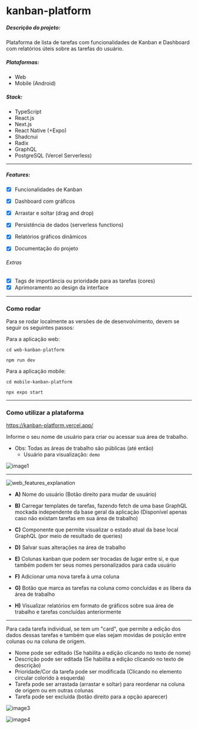 # kanban-platform

##### Descrição do projeto:

Plataforma de lista de tarefas com funcionalidades de Kanban e Dashboard com relatórios úteis sobre as tarefas do usuário.

##### Plataformas:
- Web
- Mobile (Android)

##### Stack:
- TypeScript
- React.js
- Next.js
- React Native (+Expo)
- Shadcnui
- Radix
- GraphQL
- PostgreSQL (Vercel Serverless)

---

##### Features:
- [x] Funcionalidades de Kanban 
- [x] Dashboard com gráficos
- [x] Arrastar e soltar (drag and drop)
- [x] Persistência de dados (serverless functions)
- [x] Relatórios gráficos dinâmicos
- [x] Documentação do projeto


###### Extras
- [x] Tags de importância ou prioridade para as tarefas (cores)
- [x] Aprimoramento ao design da interface

---

### Como rodar

Para se rodar localmente as versões de de desenvolvimento, devem se seguir os seguintes passos:

Para a aplicação web:
```
cd web-kanban-platform

npm run dev
```

Para a aplicação mobile:
```
cd mobile-kanban-platform

npx expo start
```
---

### Como utilizar a plataforma

https://kanban-platform.vercel.app/

Informe o seu nome de usuário para criar ou acessar sua área de trabalho. 
- Obs: Todas as áreas de trabalho são públicas (até então)
  - Usuário para visualização: `demo`

![image1](https://github.com/user-attachments/assets/c6538e25-6059-4723-b9f2-f158c2bed9b8)

---

![web_features_explanation](https://github.com/user-attachments/assets/59a59ef8-e1ee-45dd-b6da-8ef4efa7b3df)


- **A)** Nome do usuário (Botão direito para mudar de usuário)

- **B)** Carregar templates de tarefas, fazendo fetch de uma base GraphQL mockada independente da base geral da aplicação (Disponível apenas caso não existam tarefas em sua área de trabalho)

- **C)** Componente que permite visualizar o estado atual da base local GraphQL (por meio de resultado de queries)

- **D)** Salvar suas alterações na área de trabalho

- **E)** Colunas kanban que podem ser trocadas de lugar entre si, e que também podem ter seus nomes personalizados para cada usuário

- **F)** Adicionar uma nova tarefa à uma coluna

- **G)** Botão que marca as tarefas na coluna como concluídas e as libera da área de trabalho

- **H)** Visualizar relatórios em formato de gráficos sobre sua área de trabalho e tarefas concluídas anteriormente

---

Para cada tarefa individual, se tem um "card", que permite a edição dos dados dessas tarefas e também que elas sejam movidas de posição entre colunas ou na coluna de origem.

- Nome pode ser editado (Se habilita a edição clicando no texto de nome)
- Descrição pode ser editada (Se habilita a edição clicando no texto de descrição)
- Prioridade/Cor da tarefa pode ser modificada (Clicando no elemento circular colorido à esquerda)
- Tarefa pode ser arrastada (arrastar e soltar) para reordenar na coluna de origem ou em outras colunas
- Tarefa pode ser excluída (botão direito para a opção aparecer)

![image3](https://github.com/user-attachments/assets/f7679896-97bf-4d63-a834-e6d1d7261bca)

![image4](https://github.com/user-attachments/assets/d1415096-40fa-4e5d-805e-3753ab69d1e2)

